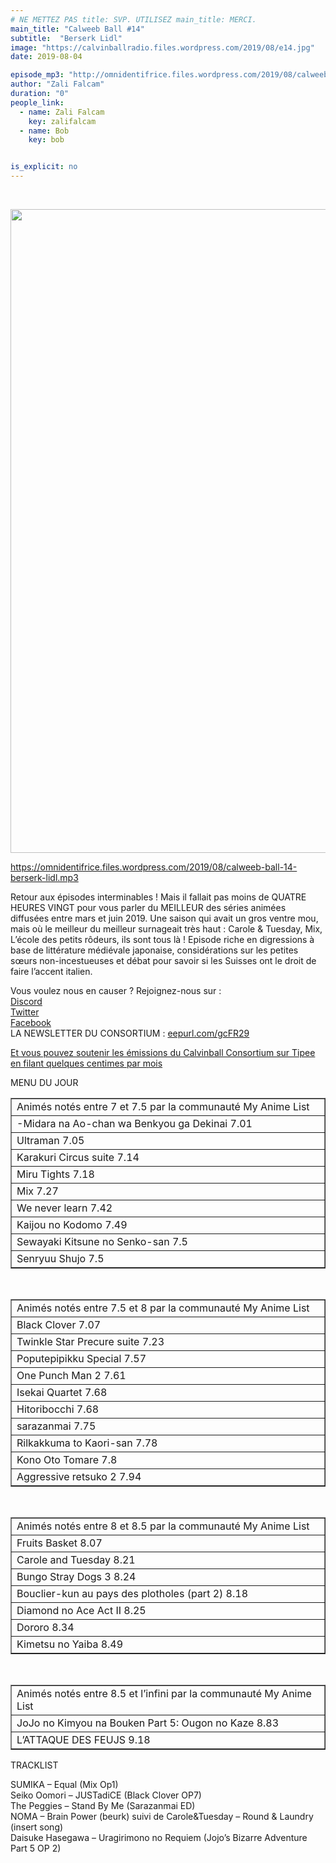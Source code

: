 ```yaml
---
# NE METTEZ PAS title: SVP. UTILISEZ main_title: MERCI.
main_title: "Calweeb Ball #14"
subtitle:  "Berserk Lidl"
image: "https://calvinballradio.files.wordpress.com/2019/08/e14.jpg"
date: 2019-08-04

episode_mp3: "http://omnidentifrice.files.wordpress.com/2019/08/calweeb-ball-14-berserk-lidl.mp3"
author: "Zali Falcam"
duration: "0"
people_link: 
  - name: Zali Falcam
    key: zalifalcam
  - name: Bob
    key: bob


is_explicit: no
---
```


<PodcastHeader/>

<!-- ECRIRE LA DESCRIPTION DE L'EPISODE SOUS CETTE LIGNE -->
<p>&nbsp;</p>
<p><img class="alignnone size-full wp-image-269" src="https://calvinballradio.files.wordpress.com/2019/08/e14.jpg" alt="" width="1030" height="1030" srcset="https://calvinballradio.files.wordpress.com/2019/08/e14.jpg 1030w, https://calvinballradio.files.wordpress.com/2019/08/e14.jpg?w=150&amp;h=150 150w, https://calvinballradio.files.wordpress.com/2019/08/e14.jpg?w=300&amp;h=300 300w, https://calvinballradio.files.wordpress.com/2019/08/e14.jpg?w=768&amp;h=768 768w, https://calvinballradio.files.wordpress.com/2019/08/e14.jpg?w=1024&amp;h=1024 1024w"></p>
<p><a href="https://omnidentifrice.files.wordpress.com/2019/08/calweeb-ball-14-berserk-lidl.mp3">https://omnidentifrice.files.wordpress.com/2019/08/calweeb-ball-14-berserk-lidl.mp3</a></p>
<p>Retour aux épisodes interminables ! Mais il fallait pas moins de QUATRE HEURES VINGT pour vous parler du MEILLEUR des séries animées diffusées entre mars et juin 2019. Une saison qui avait un gros ventre mou, mais où le meilleur du meilleur surnageait très haut : Carole &amp; Tuesday, Mix, L’école des petits rôdeurs, ils sont tous là ! Episode riche en digressions à base de littérature médiévale japonaise, considérations sur les petites sœurs non-incestueuses et débat pour savoir si les Suisses ont le droit de faire l’accent italien.</p>
<p>Vous voulez nous en causer ? Rejoignez-nous sur :<br>
<a href="http://discordapp.com/invite/4RnA9v7" rel="noopener noreferrer">Discord</a><br>
<a href="https://twitter.com/Calvinball_FM?lang=fr" rel="noopener noreferrer">Twitter</a><br>
<a href="https://www.facebook.com/CalvinballRadio/?ref=bookmarks" rel="noopener noreferrer">Facebook</a><br>
LA NEWSLETTER DU CONSORTIUM : <a title="http://eepurl.com/gcFR29" href="https://exit.sc/?url=http%3A%2F%2Feepurl.com%2FgcFR29" rel="nofollow noopener noreferrer">eepurl.com/gcFR29</a></p>
<p><a href="https://fr.tipeee.com/calvinball" rel="noopener noreferrer">Et vous pouvez soutenir les émissions du Calvinball Consortium sur Tipee en filant quelques centimes par mois</a></p>
<p>MENU DU JOUR</p>
<table dir="ltr" border="1" cellspacing="0" cellpadding="0">
<colgroup>
<col width="784"></colgroup>
<tbody>
<tr>
<td>Animés notés entre 7 et 7.5 par la communauté My Anime List</td>
</tr>
<tr>
<td>-Midara na Ao-chan wa Benkyou ga Dekinai 7.01</td>
</tr>
<tr>
<td>Ultraman 7.05</td>
</tr>
<tr>
<td>Karakuri Circus suite 7.14</td>
</tr>
<tr>
<td>Miru Tights 7.18</td>
</tr>
<tr>
<td>Mix 7.27</td>
</tr>
<tr>
<td>We never learn 7.42</td>
</tr>
<tr>
<td>Kaijou no Kodomo 7.49</td>
</tr>
<tr>
<td>Sewayaki Kitsune no Senko-san 7.5</td>
</tr>
<tr>
<td>Senryuu Shujo 7.5</td>
</tr>
</tbody>
</table>
<p>&nbsp;</p>
<table dir="ltr" border="1" cellspacing="0" cellpadding="0">
<colgroup>
<col width="784"></colgroup>
<tbody>
<tr>
<td>Animés notés entre 7.5 et 8 par la communauté My Anime List</td>
</tr>
<tr>
<td>Black Clover 7.07</td>
</tr>
<tr>
<td>Twinkle Star Precure suite 7.23</td>
</tr>
<tr>
<td>Poputepipikku Special 7.57</td>
</tr>
<tr>
<td>One Punch Man 2 7.61</td>
</tr>
<tr>
<td>Isekai Quartet 7.68</td>
</tr>
<tr>
<td>Hitoribocchi 7.68</td>
</tr>
<tr>
<td>sarazanmai 7.75</td>
</tr>
<tr>
<td>Rilkakkuma to Kaori-san 7.78</td>
</tr>
<tr>
<td>Kono Oto Tomare 7.8</td>
</tr>
<tr>
<td>Aggressive retsuko 2 7.94</td>
</tr>
</tbody>
</table>
<p>&nbsp;</p>
<table dir="ltr" border="1" cellspacing="0" cellpadding="0">
<colgroup>
<col width="784"></colgroup>
<tbody>
<tr>
<td>Animés notés entre 8 et 8.5 par la communauté My Anime List</td>
</tr>
<tr>
<td>Fruits Basket 8.07</td>
</tr>
<tr>
<td>Carole and Tuesday 8.21</td>
</tr>
<tr>
<td>Bungo Stray Dogs 3 8.24</td>
</tr>
<tr>
<td>Bouclier-kun au pays des plotholes (part 2) 8.18</td>
</tr>
<tr>
<td>Diamond no Ace Act II 8.25</td>
</tr>
<tr>
<td>Dororo 8.34</td>
</tr>
<tr>
<td>Kimetsu no Yaiba 8.49</td>
</tr>
</tbody>
</table>
<p>&nbsp;</p>
<table dir="ltr" border="1" cellspacing="0" cellpadding="0">
<colgroup>
<col width="784"></colgroup>
<tbody>
<tr>
<td>Animés notés entre 8.5 et l’infini par la communauté My Anime List</td>
</tr>
<tr>
<td>JoJo no Kimyou na Bouken Part 5: Ougon no Kaze 8.83</td>
</tr>
<tr>
<td>L’ATTAQUE DES FEUJS 9.18</td>
</tr>
</tbody>
</table>
<p>TRACKLIST</p>
<p>SUMIKA – Equal (Mix Op1)<br>
Seiko Oomori – JUSTadiCE (Black Clover OP7)<br>
The Peggies – Stand By Me (Sarazanmai ED)<br>
NOMA – Brain Power (beurk) suivi de Carole&amp;Tuesday – Round &amp; Laundry (insert song)<br>
Daisuke Hasegawa – Uragirimono no Requiem (Jojo’s Bizarre Adventure Part 5 OP 2)</p>
<p>&nbsp;</p>


